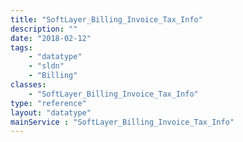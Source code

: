 ```yaml
---
title: "SoftLayer_Billing_Invoice_Tax_Info"
description: ""
date: "2018-02-12"
tags:
    - "datatype"
    - "sldn"
    - "Billing"
classes:
    - "SoftLayer_Billing_Invoice_Tax_Info"
type: "reference"
layout: "datatype"
mainService : "SoftLayer_Billing_Invoice_Tax_Info"
---
```

